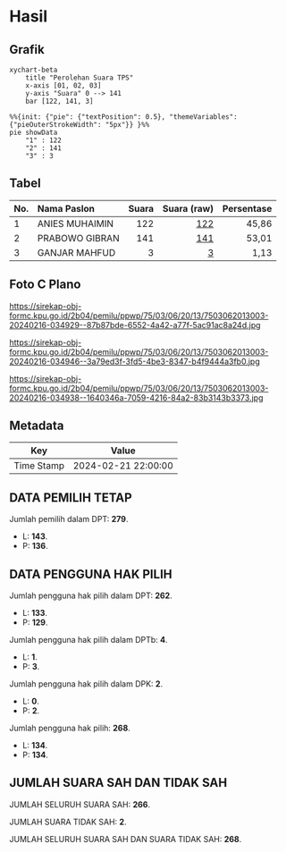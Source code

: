# Hasil

## Grafik

```mermaid
xychart-beta
    title "Perolehan Suara TPS"
    x-axis [01, 02, 03]
    y-axis "Suara" 0 --> 141
    bar [122, 141, 3]
```

```mermaid
%%{init: {"pie": {"textPosition": 0.5}, "themeVariables": {"pieOuterStrokeWidth": "5px"}} }%%
pie showData
    "1" : 122
    "2" : 141
    "3" : 3
```

## Tabel

| No. | Nama Paslon    | Suara | Suara (raw) | Persentase |
|:--- |:-------------- | -----:| -----------:| ----------:|
| 1   | ANIES MUHAIMIN | 122   | [122][p-1]  | 45,86      |
| 2   | PRABOWO GIBRAN | 141   | [141][p-2]  | 53,01      |
| 3   | GANJAR MAHFUD  | 3     | [3][p-3]    | 1,13       |


[p-1]: https://github.com/gigit-pemilu/pemilu-2024-75-gorontalo/blob/main/pilpres/hitung-suara/sub/75-gorontalo/sub/03-bone-bolango/sub/06-tilongkabila/sub/2013-bongohulawa/sub/003-tps/sub/paslon-1.txt
[p-2]: https://github.com/gigit-pemilu/pemilu-2024-75-gorontalo/blob/main/pilpres/hitung-suara/sub/75-gorontalo/sub/03-bone-bolango/sub/06-tilongkabila/sub/2013-bongohulawa/sub/003-tps/sub/paslon-2.txt
[p-3]: https://github.com/gigit-pemilu/pemilu-2024-75-gorontalo/blob/main/pilpres/hitung-suara/sub/75-gorontalo/sub/03-bone-bolango/sub/06-tilongkabila/sub/2013-bongohulawa/sub/003-tps/sub/paslon-3.txt

## Foto C Plano

https://sirekap-obj-formc.kpu.go.id/2b04/pemilu/ppwp/75/03/06/20/13/7503062013003-20240216-034929--87b87bde-6552-4a42-a77f-5ac91ac8a24d.jpg

https://sirekap-obj-formc.kpu.go.id/2b04/pemilu/ppwp/75/03/06/20/13/7503062013003-20240216-034946--3a79ed3f-3fd5-4be3-8347-b4f9444a3fb0.jpg

https://sirekap-obj-formc.kpu.go.id/2b04/pemilu/ppwp/75/03/06/20/13/7503062013003-20240216-034938--1640346a-7059-4216-84a2-83b3143b3373.jpg


## Metadata

| Key        | Value               |
| ---------- | ------------------- |
| Time Stamp | 2024-02-21 22:00:00 |


## DATA PEMILIH TETAP

Jumlah pemilih dalam DPT: **279**.
 * L: **143**.
 * P: **136**.

## DATA PENGGUNA HAK PILIH

Jumlah pengguna hak pilih dalam DPT: **262**.
 * L: **133**.
 * P: **129**.

Jumlah pengguna hak pilih dalam DPTb: **4**.
 * L: **1**.
 * P: **3**.

Jumlah pengguna hak pilih dalam DPK: **2**.
 * L: **0**.
 * P: **2**.

Jumlah pengguna hak pilih: **268**.
 * L: **134**.
 * P: **134**.

## JUMLAH SUARA SAH DAN TIDAK SAH

JUMLAH SELURUH SUARA SAH: **266**.

JUMLAH SUARA TIDAK SAH: **2**.

JUMLAH SELURUH SUARA SAH DAN SUARA TIDAK SAH: **268**.


